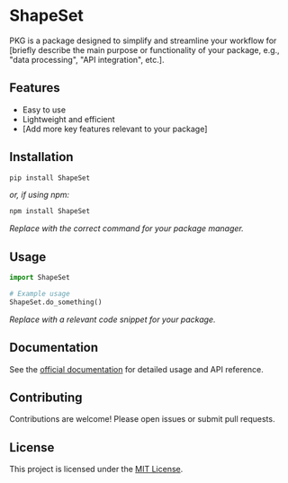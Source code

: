 # ShapeSet

PKG is a package designed to simplify and streamline your workflow for [briefly describe the main purpose or functionality of your package, e.g., "data processing", "API integration", etc.].

## Features

- Easy to use
- Lightweight and efficient
- [Add more key features relevant to your package]

## Installation

```bash
pip install ShapeSet
```
_or, if using npm:_
```bash
npm install ShapeSet
```
_Replace with the correct command for your package manager._

## Usage

```python
import ShapeSet

# Example usage
ShapeSet.do_something()
```
_Replace with a relevant code snippet for your package._

## Documentation

See the [official documentation](link-to-docs) for detailed usage and API reference.

## Contributing

Contributions are welcome! Please open issues or submit pull requests.

## License

This project is licensed under the [MIT License](LICENSE).
